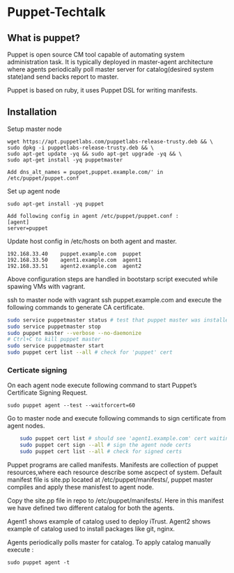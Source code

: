 # Puppet-Techtalk

## What is puppet?

Puppet is open source CM tool capable of automating system administration task. It is typically deployed in master-agent architecture where agents periodically poll master server for catalog(desired system state)and send backs report to master.

Puppet is based on ruby, it uses Puppet DSL for writing manifests.

## Installation

Setup master node


    wget https://apt.puppetlabs.com/puppetlabs-release-trusty.deb && \
    sudo dpkg -i puppetlabs-release-trusty.deb && \
    sudo apt-get update -yq && sudo apt-get upgrade -yq && \
    sudo apt-get install -yq puppetmaster

    Add dns_alt_names = puppet,puppet.example.com/' in /etc/puppet/puppet.conf

Set up agent node

    sudo apt-get install -yq puppet

    Add following config in agent /etc/puppet/puppet.conf :
    [agent]
    server=puppet

Update host config in /etc/hosts on both agent and master.

    192.168.33.40    puppet.example.com  puppet
    192.168.33.50    agent1.example.com  agent1
    192.168.33.51    agent2.example.com  agent2


Above configuration steps are handled in bootstarp script executed while spawing VMs with vagrant.

ssh to master node with vagrant ssh puppet.example.com and execute the following commands to generate CA certificate.

```zsh
sudo service puppetmaster status # test that puppet master was installed
sudo service puppetmaster stop
sudo puppet master --verbose --no-daemonize
# Ctrl+C to kill puppet master
sudo service puppetmaster start
sudo puppet cert list --all # check for 'puppet' cert
```
### Certicate signing
On each agent node execute following command to start Puppet’s Certificate Signing Request.

    sudo puppet agent --test --waitforcert=60

Go to master node and execute following commands to sign certificate from agent nodes.

```zsh
    sudo puppet cert list # should see 'agent1.example.com' cert waiting for signature
    sudo puppet cert sign --all # sign the agent node certs
    sudo puppet cert list --all # check for signed certs
```

Puppet programs are called manifests. Manifests are collection of puppet resources,where each resource describe some ascpect of system. Default manifest file is site.pp located at /etc/puppet/manifests/, puppet master compiles and apply these manisfest to agent node.

Copy the site.pp file in repo to /etc/puppet/manifests/. Here in this manifest we have defined two different catalog for both the agents.

Agent1 shows example of catalog used to deploy iTrust.
Agent2 shows example of catalog used to install packages like git, nginx.

Agents periodically polls master for catalog. To apply catalog manually execute :

    sudo puppet agent -t
